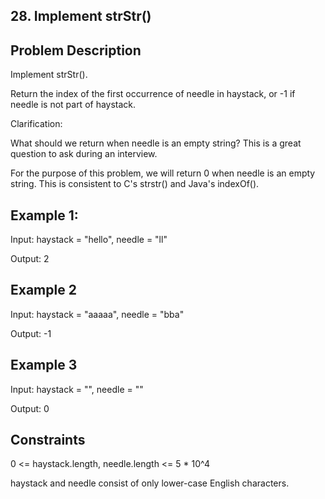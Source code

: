 ## 28. Implement strStr()
## Problem Description

Implement strStr().

Return the index of the first occurrence of needle in haystack, or -1 if needle is not part of haystack.

Clarification:

What should we return when needle is an empty string? This is a great question to ask during an interview.

For the purpose of this problem, we will return 0 when needle is an empty string. This is consistent to C's strstr() and Java's indexOf().

## Example 1:

Input: haystack = "hello", needle = "ll"

Output: 2

## Example 2

Input: haystack = "aaaaa", needle = "bba"

Output: -1

## Example 3

Input: haystack = "", needle = ""

Output: 0

## Constraints

0 <= haystack.length, needle.length <= 5 * 10^4

haystack and needle consist of only lower-case English characters.